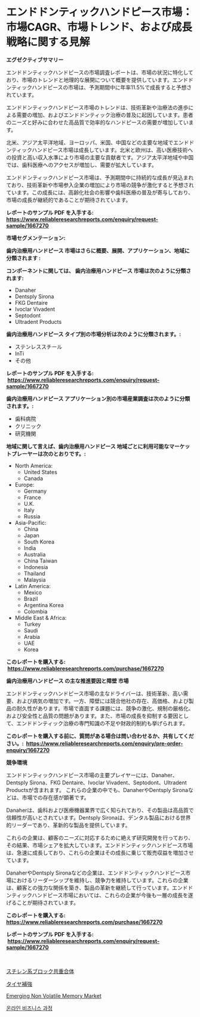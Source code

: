 <p><h1>エンドドンティックハンドピース市場：市場CAGR、市場トレンド、および成長戦略に関する見解</h1></p><p><strong>エグゼクティブサマリー</strong></p>
<p><p>エンドドンティックハンドピースの市場調査レポートは、市場の状況に特化しており、市場のトレンドと地理的な展開について概要を提供しています。エンドドンティックハンドピースの市場は、予測期間中に年率11.5%で成長すると予想されています。</p><p>エンドドンティックハンドピース市場のトレンドは、技術革新や治療法の進歩による需要の増加、およびエンドドンティック治療の普及に起因しています。患者のニーズと好みに合わせた高品質で効率的なハンドピースの需要が増加しています。</p><p>北米、アジア太平洋地域、ヨーロッパ、米国、中国などの主要な地域でエンドドンティックハンドピース市場は成長しています。北米と欧州は、高い医療技術への投資と高い収入水準により市場の主要な貢献者です。アジア太平洋地域や中国では、歯科医療へのアクセスが増加し、需要が拡大しています。</p><p>エンドドンティックハンドピース市場は、予測期間中に持続的な成長が見込まれており、技術革新や市場参入企業の増加により市場の競争が激化すると予想されています。この成長には、高齢化社会の影響や歯科医療の普及が寄与しており、市場の成長が継続的であることが期待されています。</p></p>
<p><strong>レポートのサンプル PDF を入手する: <a href="https://www.reliableresearchreports.com/enquiry/request-sample/1667270">https://www.reliableresearchreports.com/enquiry/request-sample/1667270</a></strong></p>
<p><strong>市場セグメンテーション:</strong></p>
<p><strong> 歯内治療用ハンドピース 市場はさらに概要、展開、アプリケーション、地域に分類されます :</strong></p>
<p><strong>コンポーネントに関しては、 歯内治療用ハンドピース 市場は次のように分類されます: &nbsp;</strong></p>
<p><ul><li>Danaher</li><li>Dentsply Sirona</li><li>FKG Dentaire</li><li>Ivoclar Vivadent</li><li>Septodont</li><li>Ultradent Products</li></ul></p>
<p><strong> 歯内治療用ハンドピース タイプ別の市場分析は次のように分類されます。:</strong></p>
<p><ul><li>ステンレススチール</li><li>InTi</li><li>その他</li></ul></p>
<p><strong>レポートのサンプル PDF を入手する: &nbsp;<a href="https://www.reliableresearchreports.com/enquiry/request-sample/1667270">https://www.reliableresearchreports.com/enquiry/request-sample/1667270</a></strong></p>
<p><strong> 歯内治療用ハンドピース アプリケーション別の市場産業調査は次のように分類されます。:</strong></p>
<p><ul><li>歯科病院</li><li>クリニック</li><li>研究機関</li></ul></p>
<p><strong>地域に関して言えば、歯内治療用ハンドピース 地域ごとに利用可能なマーケットプレーヤーは次のとおりです。:</strong></p>
<p><ul>
    <li>
        North America:
        <ul>
            <li>United States</li>
            <li>Canada</li>
        </ul>
    </li>
    <li>
        Europe:
        <ul>
            <li>Germany</li>
            <li>France</li>
            <li>U.K.</li>
            <li>Italy</li>
            <li>Russia</li>
        </ul>
    </li>
    <li>
        Asia-Pacific:
        <ul>
            <li>China</li>
            <li>Japan</li>
            <li>South Korea</li>
            <li>India</li>
            <li>Australia</li>
            <li>China Taiwan</li>
            <li>Indonesia</li>
            <li>Thailand</li>
            <li>Malaysia</li>
        </ul>
    </li>
    <li>
        Latin America:
        <ul>
            <li>Mexico</li>
            <li>Brazil</li>
            <li>Argentina Korea</li>
            <li>Colombia</li>
        </ul>
    </li>
    <li>
        Middle East & Africa:
        <ul>
            <li>Turkey</li>
            <li>Saudi</li>
            <li>Arabia</li>
            <li>UAE</li>
            <li>Korea</li>
        </ul>
    </li>
    </ul></p>
<p><strong>このレポートを購入する: &nbsp;<a href="https://www.reliableresearchreports.com/purchase/1667270">https://www.reliableresearchreports.com/purchase/1667270</a></strong></p>
<p><strong>歯内治療用ハンドピース の主な推進要因と障壁 市場</strong></p>
<p><p>エンドドンティックハンドピース市場の主なドライバーは、技術革新、高い需要、および病気の増加です。一方、障壁には競合他社の存在、高価格、および製品の耐久性があります。市場で直面する課題には、競争の激化、規制の厳格化、および安全性と品質の問題があります。また、市場の成長を抑制する要因として、エンドドンティック治療の専門知識の不足や財政的制約も挙げられます。</p></p>
<p><strong>このレポートを購入する前に、質問がある場合は問い合わせるか、共有してください。:&nbsp; <a href="https://www.reliableresearchreports.com/enquiry/pre-order-enquiry/1667270">https://www.reliableresearchreports.com/enquiry/pre-order-enquiry/1667270</a></strong></p>
<p><strong>競争環境</strong></p>
<p><p>エンドドンティックハンドピース市場の主要プレイヤーには、Danaher、Dentsply Sirona、FKG Dentaire、Ivoclar Vivadent、Septodont、Ultradent Productsが含まれます。 これらの企業の中でも、DanaherやDentsply Sironaなどは、市場での存在感が顕著です。</p><p>Danaherは、歯科および医療機器業界で広く知られており、その製品は高品質で信頼性が高いとされています。Dentsply Sironaは、デンタル製品における世界的リーダーであり、革新的な製品を提供しています。</p><p>これらの企業は、顧客のニーズに対応するために絶えず研究開発を行っており、その結果、市場シェアを拡大しています。エンドドンティックハンドピース市場は、急速に成長しており、これらの企業はその成長に乗じて販売収益を増加させています。</p><p>DanaherやDentsply Sironaなどの企業は、エンドドンティックハンドピース市場におけるリーダーシップを維持し、競争力を維持しています。これらの企業は、顧客との強力な関係を築き、製品の革新を継続して行っています。エンドドンティックハンドピース市場においては、これらの企業が今後も一層の成長を遂げることが期待されています。</p></p>
<p><strong>このレポートを購入する: &nbsp; <a href="https://www.reliableresearchreports.com/purchase/1667270">https://www.reliableresearchreports.com/purchase/1667270</a></strong></p>
<p><strong>レポートのサンプル PDF を入手する: &nbsp;<a href="https://www.reliableresearchreports.com/enquiry/request-sample/1667270">https://www.reliableresearchreports.com/enquiry/request-sample/1667270</a></strong><strong></strong></p>
<p>&nbsp;</p>
<p><p><a href="https://github.com/Calvi3ynJerde867/Market-Research-Report-List-1/blob/main/561618214504.md">スチレン系ブロック共重合体</a></p><p><a href="https://github.com/JacksonWiza1924/Market-Research-Report-List-1/blob/main/149746914505.md">タイヤ補強</a></p><p><a href="https://github.com/Sherrillcrooksxa8i18ucf2m/Market-Research-Report-List-1/blob/main/emerging-non-volatile-memory-market.md">Emerging Non Volatile Memory Market</a></p><p><a href="https://github.com/RichardLueilwitz787/Market-Research-Report-List-1/blob/main/240586513668.md">온라인 비즈니스 과정</a></p></p>